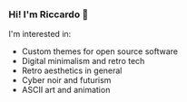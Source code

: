 ### Hi! I'm Riccardo  👋

 I'm interested in:
- Custom themes for open source software
- Digital minimalism and retro tech
- Retro aesthetics in general
- Cyber noir and futurism
- ASCII art and animation
